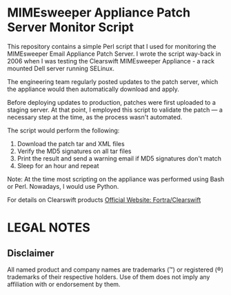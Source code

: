 # MIMEsweeper Appliance Patch Server Monitor Script

This repository contains a simple Perl script that I used for monitoring the MIMEsweeper Email Appliance Patch Server. I 
wrote the script way-back in 2006 when I was testing the Clearswift MIMEsweeper Appliance - a rack mounted Dell server 
running SELinux. 

The engineering team regularly posted updates to the patch server, which the appliance would then automatically download
and apply.

Before deploying updates to production, patches were first uploaded to a staging server. At that point, I employed this
script to validate the patch — a necessary step at the time, as the process wasn't automated.

The script would perform the following:

1. Download the patch tar and XML files
2. Verify the MD5 signatures on all tar files
3. Print the result and send a warning email if MD5 signatures don't match
4. Sleep for an hour and repeat

Note: At the time most scripting on the appliance was performed using Bash or Perl. Nowadays, I would use Python.


For details on Clearswift products [Official Website: Fortra/Clearswift](https://www.clearswift.com)


# LEGAL NOTES
## Disclaimer
All named product and company names are trademarks (™) or registered (®) trademarks of their respective holders. Use of them does not imply any affiliation with or endorsement by them.
